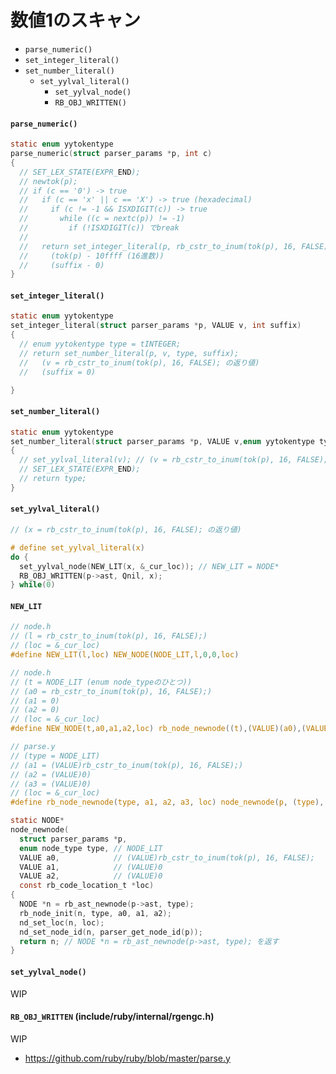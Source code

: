 # 数値1のスキャン
- `parse_numeric()`
- `set_integer_literal()`
- `set_number_literal()`
  - `set_yylval_literal()`
    - `set_yylval_node()`
    - `RB_OBJ_WRITTEN()`

#### `parse_numeric()`

```c
static enum yytokentype
parse_numeric(struct parser_params *p, int c)
{
  // SET_LEX_STATE(EXPR_END);
  // newtok(p);
  // if (c == '0') -> true
  //   if (c == 'x' || c == 'X') -> true (hexadecimal)
  //     if (c != -1 && ISXDIGIT(c)) -> true
  //       while ((c = nextc(p)) != -1)
  //         if (!ISXDIGIT(c)) でbreak
  //
  //   return set_integer_literal(p, rb_cstr_to_inum(tok(p), 16, FALSE), suffix);`
  //     (tok(p) - 10ffff (16進数))
  //     (suffix - 0)
}
```

#### `set_integer_literal()`

```c
static enum yytokentype
set_integer_literal(struct parser_params *p, VALUE v, int suffix)
{
  // enum yytokentype type = tINTEGER;
  // return set_number_literal(p, v, type, suffix);
  //   (v = rb_cstr_to_inum(tok(p), 16, FALSE); の返り値)
  //   (suffix = 0)

}
```

#### `set_number_literal()`

```c
static enum yytokentype
set_number_literal(struct parser_params *p, VALUE v,enum yytokentype type, int suffix)
{
  // set_yylval_literal(v); // (v = rb_cstr_to_inum(tok(p), 16, FALSE); の返り値)
  // SET_LEX_STATE(EXPR_END);
  // return type;
}
```

#### `set_yylval_literal()`

```c
// (x = rb_cstr_to_inum(tok(p), 16, FALSE); の返り値)

# define set_yylval_literal(x)
do {
  set_yylval_node(NEW_LIT(x, &_cur_loc)); // NEW_LIT = NODE*
  RB_OBJ_WRITTEN(p->ast, Qnil, x);
} while(0)
```

#### `NEW_LIT`

```c
// node.h
// (l = rb_cstr_to_inum(tok(p), 16, FALSE);)
// (loc = &_cur_loc)
#define NEW_LIT(l,loc) NEW_NODE(NODE_LIT,l,0,0,loc)

// node.h
// (t = NODE_LIT (enum node_typeのひとつ))
// (a0 = rb_cstr_to_inum(tok(p), 16, FALSE);)
// (a1 = 0)
// (a2 = 0)
// (loc = &_cur_loc)
#define NEW_NODE(t,a0,a1,a2,loc) rb_node_newnode((t),(VALUE)(a0),(VALUE)(a1),(VALUE)(a2),loc)

// parse.y
// (type = NODE_LIT)
// (a1 = (VALUE)rb_cstr_to_inum(tok(p), 16, FALSE);)
// (a2 = (VALUE)0)
// (a3 = (VALUE)0)
// (loc = &_cur_loc)
#define rb_node_newnode(type, a1, a2, a3, loc) node_newnode(p, (type), (a1), (a2), (a3), (loc))

static NODE*
node_newnode(
  struct parser_params *p,
  enum node_type type, // NODE_LIT
  VALUE a0,            // (VALUE)rb_cstr_to_inum(tok(p), 16, FALSE);
  VALUE a1,            // (VALUE)0
  VALUE a2,            // (VALUE)0
  const rb_code_location_t *loc)
{
  NODE *n = rb_ast_newnode(p->ast, type);
  rb_node_init(n, type, a0, a1, a2);
  nd_set_loc(n, loc);
  nd_set_node_id(n, parser_get_node_id(p));
  return n; // NODE *n = rb_ast_newnode(p->ast, type); を返す
}
```

#### `set_yylval_node()`
WIP

#### `RB_OBJ_WRITTEN` (include/ruby/internal/rgengc.h)
WIP

- https://github.com/ruby/ruby/blob/master/parse.y
